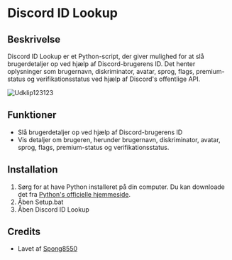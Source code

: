 # Discord ID Lookup

## Beskrivelse
Discord ID Lookup er et Python-script, der giver mulighed for at slå brugerdetaljer op ved hjælp af Discord-brugerens ID. Det henter oplysninger som brugernavn, diskriminator, avatar, sprog, flags, premium-status og verifikationsstatus ved hjælp af Discord's offentlige API.

![Udklip123123](https://github.com/Spong8550/Discord-ID-Lookup/assets/159683605/5809975a-a675-4ef6-a751-45fc95283c0f)



## Funktioner
- Slå brugerdetaljer op ved hjælp af Discord-brugerens ID
- Vis detaljer om brugeren, herunder brugernavn, diskriminator, avatar, sprog, flags, premium-status og verifikationsstatus.

## Installation
1. Sørg for at have Python installeret på din computer. Du kan downloade det fra [Python's officielle hjemmeside](https://www.python.org/downloads/).
2. Åben Setup.bat
3. Åben Discord ID Lookup





## Credits
- Lavet af [Spong8550](https://github.com/Spong8550)
